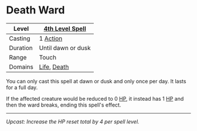 # Death Ward

| Level    | [4th Level Spell](4th%20Level%20Spells.md)                                    |
| -------- | ------------------------------------------------------------------------------ |
| Casting  | 1 [Action](../../../../Game%20Procedures/Core%20Procedures/Action.md)          |
| Duration | Until dawn or dusk                                                             |
| Range    | Touch                                                                          |
| Domains  | [Life](../../Spell%20Domains/Life.md), [Death](../../Spell%20Domains/Death.md) |

You can only cast this spell at dawn or dusk and only once per day. It lasts for a full day.

If the affected creature would be reduced to 0 [HP](../../../../Player%20Characters/Point%20Pools/Health%20Points.md), it instead has 1 [HP](../../../../Player%20Characters/Point%20Pools/Health%20Points.md) and then the ward breaks, ending this spell's effect.

---
*Upcast: Increase the HP reset total by 4 per spell level.*
